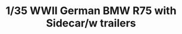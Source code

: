 ---
layout: product
title: "1/35 WWII German BMW R75 with Sidecar/w trailers"
price: "4400" 
desc: "Maketa"
img_path: "/assets/img/GWH03510.webp"
brand: "N/A"
available: false
special_offer: false
new: false
soon: false
cat: "010000"
subcat: "010900"
subsubcat: "0N/A"
sifra: "GWH03510"
popular: false
spec: false
---